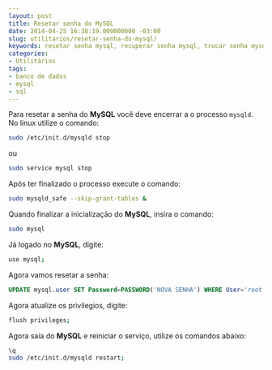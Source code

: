 ```yaml
---
layout: post
title: Resetar senha do MySQL
date: 2014-04-25 16:38:19.000000000 -03:00
slug: utilitarios/resetar-senha-do-mysql/
keywords: resetar senha mysql, recuperar senha mysql, trocar senha mysql, perdi a senha do mysql
categories:
- Utilitários
tags:
- banco de dados
- mysql
- sql
---
```


Para resetar a senha do **MySQL** você deve encerrar a o processo
`mysqld`. No linux utilize o comando:

```bash
sudo /etc/init.d/mysqld stop
```
ou
```bash
sudo service mysql stop
```

Após ter finalizado o processo execute o comando:

```bash
sudo mysqld_safe --skip-grant-tables &
```

Quando finalizar a inicialização do **MySQL**, insira o comando:

```bash
sudo mysql
```

Já logado no **MySQL**, digite:

```bash
use mysql;
```

Agora vamos resetar a senha:

```sql
UPDATE mysql.user SET Password=PASSWORD('NOVA SENHA') WHERE User='root';
```

Agora atualize os privilegios, digite:

```bash
flush privileges;
```

Agora saia do **MySQL** e reiniciar o serviço, utilize os comandos abaixo:

```bash
\q
sudo /etc/init.d/mysqld restart;
```
